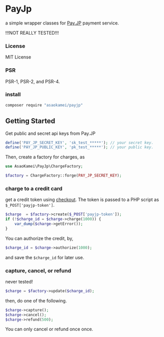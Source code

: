 PayJp
=====

a simple wrapper classes for [Pay.JP](https://pay.jp/) payment service. 

!!!NOT REALLY TESTED!!!

### License

MIT License

### PSR

PSR-1, PSR-2, and PSR-4.

### install

```sh
composer require "asaokamei/payjp"
```

Getting Started
-----

Get public and secret api keys from Pay.JP

```php
define('PAY_JP_SECRET_KEY', 'sk_test_*****'); // your secret key.
define('PAY_JP_PUBLIC_KEY', 'pk_test_*****'); // your public key.
```

Then, create a factory for charges, as 

```php
use AsaoKamei\PayJp\ChargeFactory;

$factory = ChargeFactory::forge(PAY_JP_SECRET_KEY);
```

### charge to a credit card

get a credit token using [checkout](https://pay.jp/docs/cardtoken). 
The token is passed to a PHP script as `$_POST['payjp-token']`. 

```php
$charge  = $factory->create($_POST['payjp-token']);
if (!$charge_id = $charge->charge(1000)) {
    var_dump($charge->getError());
}
```

You can authorize the credit, by,

```php
$charge_id = $charge->authorize(1000);
```

and save the `$charge_id` for later use. 


### capture, cancel, or refund

never tested!

```php
$charge = $factory->update($charge_id);
```

then, do one of the following. 

```php
$charge->capture();
$charge->cancel();
$charge->refund(500);
```

You can only cancel or refund once once. 
